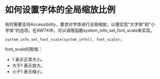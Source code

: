 # 如何设置字体的全局缩放比例

有时需要支持Accessibility，要求对字体进行全局缩放，以便实现"大字体"和"小字体"的选项。在AWTK中，可以调用函数system\_info\_set\_font\_scale来实现。

```
system_info_set_font_scale(system_info(), font_scale);
```

font\_scale的取值：

* 1 表示正常大小。
* 大于1 表示放大。
* 小于1 表示缩小。
